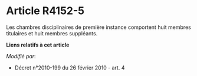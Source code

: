 # Article R4152-5

Les chambres disciplinaires de première instance comportent huit membres titulaires et huit membres suppléants.

**Liens relatifs à cet article**

_Modifié par_:

  - Décret n°2010-199 du 26 février 2010 - art. 4
